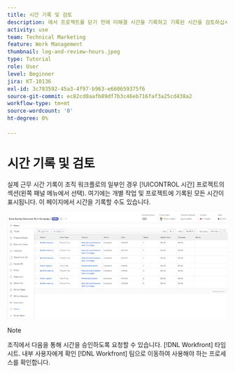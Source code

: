 ```yaml
---
title: 시간 기록 및 검토
description: 에서 프로젝트를 닫기 전에 미해결 시간을 기록하고 기록된 시간을 검토하십시오. [!DNL  Workfront].
activity: use
team: Technical Marketing
feature: Work Management
thumbnail: log-and-review-hours.jpeg
type: Tutorial
role: User
level: Beginner
jira: KT-10136
exl-id: 3c783592-45a3-4f97-b963-e660659375f6
source-git-commit: ec82cd0aafb89df7b3c46eb716faf3a25cd438a2
workflow-type: tm+mt
source-wordcount: '0'
ht-degree: 0%

---
```


# 시간 기록 및 검토

실제 근무 시간 기록이 조직 워크플로의 일부인 경우 [!UICONTROL 시간] 프로젝트의 섹션(왼쪽 패널 메뉴에서 선택). 여기에는 개별 작업 및 프로젝트에 기록된 모든 시간이 표시됩니다. 이 페이지에서 시간을 기록할 수도 있습니다.

![시간 항목을 표시하는 시간 페이지](assets/planner-fund-log-and-review-hours.png)

>[!NOTE]
>
>조직에서 다음을 통해 시간을 승인하도록 요청할 수 있습니다. [!DNL Workfront] 타임시트. 내부 사용자에게 확인 [!DNL Workfront] 팀으로 이동하여 사용해야 하는 프로세스를 확인합니다.

<!---
learn more url
Log time
--->

